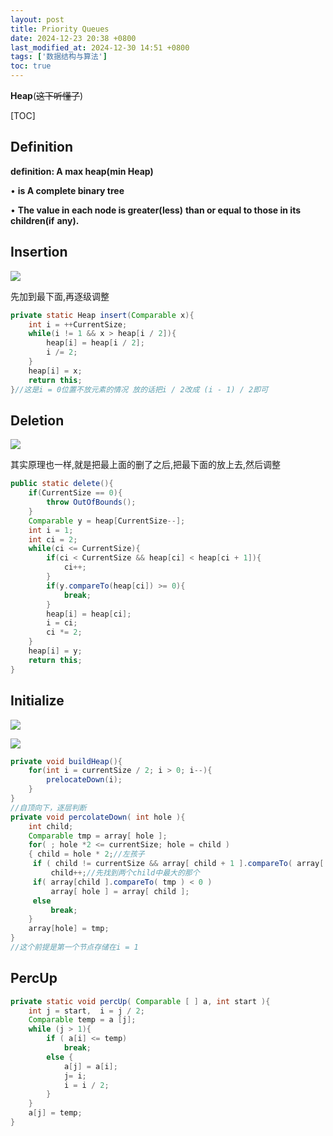 ```yaml
---
layout: post
title: Priority Queues
date: 2024-12-23 20:38 +0800
last_modified_at: 2024-12-30 14:51 +0800
tags: ['数据结构与算法']
toc: true
---
```


**Heap**(~~这下听懂了~~)

[TOC]

## Definition

**definition: A max heap(min Heap)**

• **is A complete binary tree**

• **The value in each node is greater(less)** **than or equal to those in its children(if** **any).**

## Insertion

![](https://huatiancen.oss-cn-nanjing.aliyuncs.com/img/%E5%B1%8F%E5%B9%95%E6%88%AA%E5%9B%BE%202024-12-23%20204253.png)

先加到最下面,再逐级调整

```java
private static Heap insert(Comparable x){
    int i = ++CurrentSize;
    while(i != 1 && x > heap[i / 2]){
        heap[i] = heap[i / 2];
        i /= 2;
    }
    heap[i] = x;
    return this;
}//这是i = 0位置不放元素的情况 放的话把i / 2改成 (i - 1) / 2即可
```



## Deletion

![](https://huatiancen.oss-cn-nanjing.aliyuncs.com/img/%E5%B1%8F%E5%B9%95%E6%88%AA%E5%9B%BE%202024-12-23%20204817.png)

其实原理也一样,就是把最上面的删了之后,把最下面的放上去,然后调整

```java
public static delete(){
    if(CurrentSize == 0){
        throw OutOfBounds();
    }
    Comparable y = heap[CurrentSize--];
    int i = 1;
 	int ci = 2;
    while(ci <= CurrentSize){
        if(ci < CurrentSize && heap[ci] < heap[ci + 1]){
            ci++;
        }
        if(y.compareTo(heap[ci]) >= 0){
            break;
        }
        heap[i] = heap[ci];
        i = ci;
        ci *= 2;
    }
    heap[i] = y;
    return this;
}
```



## Initialize

![](https://huatiancen.oss-cn-nanjing.aliyuncs.com/img/%E5%B1%8F%E5%B9%95%E6%88%AA%E5%9B%BE%202024-12-23%20205318.png)

![](https://huatiancen.oss-cn-nanjing.aliyuncs.com/img/%E5%B1%8F%E5%B9%95%E6%88%AA%E5%9B%BE%202024-12-29%20200203.png)

```java
private void buildHeap(){
    for(int i = currentSize / 2; i > 0; i--){
        prelocateDown(i);
    }
}
//自顶向下，逐层判断
private void percolateDown( int hole ){
    int child;
    Comparable tmp = array[ hole ];
    for( ; hole *2 <= currentSize; hole = child )
    { child = hole * 2;//左孩子
     if ( child != currentSize && array[ child + 1 ].compareTo( array[ child ] ) < 0 )
         child++;//先找到两个child中最大的那个
     if( array[child ].compareTo( tmp ) < 0 )
         array[ hole ] = array[ child ];
     else
         break;
    }
    array[hole] = tmp;
}
//这个前提是第一个节点存储在i = 1
```

## PercUp

```java
private static void percUp( Comparable [ ] a, int start ){  
    int j = start,  i = j / 2;
    Comparable temp = a [j];
    while (j > 1){ 
        if ( a[i] <= temp) 
            break;
        else {
            a[j] = a[i]; 
            j= i;  
            i = i / 2; 
        }
    }
    a[j] = temp;
}
```

